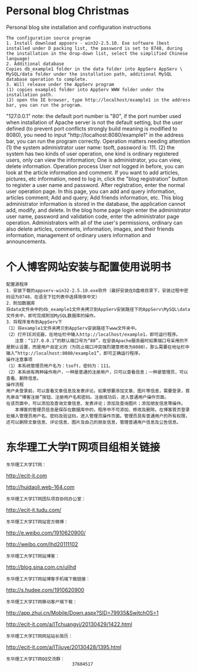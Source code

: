 Personal blog Christmas
=======================================================================================================================
Personal blog site installation and configuration instructions

    The configuration source program
    1. Install download appserv - win32-2.5.10. Exe software (best installed under D packing list, the password is set to 8748, during the installation in the drop-down list, select the simplified Chinese language)
    2. Additional database
    Copies db_example1 folder in the data folder into AppServ AppServ \ MySQL/data folder under the installation path, additional MySQL database operation to complete.
    3. Will release under the AppServ program
    (1) copies example1 folder into AppServ WWW folder under the installation path.
    (2) open the IE browser, type http://localhost/example1 in the address bar, you can run the program.
"127.0.0.1" note: the default port number is "80", if the port number used when installation of Apache server is not the default setting, but the user defined (to prevent port conflicts strongly build meaning is modified to 8080), you need to input "http://localhost:8080/example1" in the address bar, you can run the program correctly.
    Operation matters needing attention
    (1) the system administrator user name: tsoft, password is: 111.
    (2) the system has two kinds of user operation, one kind is ordinary registered users, only can view the information; One is administrator, you can view, delete information.
    Operation process
User not logged in before, you can look at the article information and comment. If you want to add articles, pictures, etc information, need to log in, click the "blog registration" button to register a user name and password. After registration, enter the normal user operation page.
In this page, you can add and query information, articles comment; Add and query; Add friends information, etc.
This blog administrator information is stored in the database, the application cannot add, modify, and delete. In the blog home page login enter the administrator user name, password and validation code, enter the administrator page operation. Administrators with all of the user's permissions, ordinary can also delete articles, comments, information, images, and their friends information, management of ordinary users information and announcements.

个人博客网站安装与配置使用说明书
=======================================================================================================================
  
    配置源程序
    1．安装下载的appserv-win32-2.5.10.exe软件（最好安装在D盘根目录下，安装过程中密码设为8748，在语言下拉列表中选择简体中文）
    2．附加数据库
    将data文件夹中的db_example1文件夹拷贝到AppServ安装路径下的AppServ\MySQL\data文件夹中，即可完成附加MySQL数据库的操作。
    3．将程序发布到AppServ下
    （1）将example1文件夹拷贝到AppServ安装路径下www文件夹中。
    （2）打开IE浏览器，在地址栏中输入http://localhost/example1，即可运行程序。
    　　注意：“127.0.0.1”的默认端口号为“80”，在安装Apache服务器时如果端口号采用的不是默认设置，而是用户自定义的（为防止端口冲突强烈建意修改为8080），那么需要在地址栏中输入“http://localhost:8080/example1”，即可正确运行程序。
    操作注意事项
    （1）本系统管理员用户名为：tsoft，密码为：111。
    （2）本系统有两种操作用户，一种是普通的注册用户，只可以查看信息；一种是管理员，可以查看、删除信息。
    操作流程
    用户未登录前，可以查看文章信息及发表评论。如果想要添加文章、图片等信息，需要登录，首先单击“博客注册”按钮，注册用户名和密码。注册成功后，进入普通用户操作页面。
    在该页面中，可以添加及查询文章信息、发表评论；添加及查询图片；添加朋友信息等操作。
    　　本博客的管理员信息是保存在数据库中的，程序中不可添加、修改及删除。在博客首页登录处输入管理员用户名、密码及验证码，进入管理员操作页面。管理员具有普通用户的所有权限，还可以删除文章信息、评论信息、图片及自己的朋友信息，管理普通用户信息及公告信息。

东华理工大学IT网项目组相关链接
==========================================================================================================================
    东华理工大学IT网：
http://ecit-it.com
            
http://huidaoli.web-164.com

    东华理工大学IT网团队项目协同办公室：
http://ecit-it.tudu.com/

    东华理工大学IT网站官方微博：
http://e.weibo.com/1910620900/ 
                
http://weibo.com/lhd20111102

    东华理工大学IT网站博客：
http://blog.sina.com.cn/ulihd

    东华理工大学IT网站博客手机端下载链接：
http://s.hudee.com/1910620900

    东华理工大学IT网移动客户端下载：
http://app.zhui.cn/Mobile/Down.aspx?SID=79935&SwitchOS=1
                    
http://ecit-it.com/a/ITchuangyi/20130429/1422.html

    东华理工大学IT网网站站长简历：
http://ecit-it.com/a/ITjiuye/20130428/1395.html

    东华理工大学IT网QQ交流群：
                             37604517
